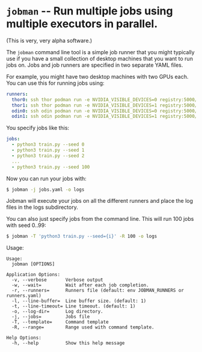 # `jobman` -- Run multiple jobs using multiple executors in parallel.

(This is very, very alpha software.)

The `jobman` command line tool is a simple job runner that you might
typically use if you have a small collection of desktop machines
that you want to run jobs on. Jobs and job runners are specified in
two separate YAML files.

For example, you might have two desktop machines with two GPUs each. You
can use this for running jobs using:

```YAML
runners:
  thor0: ssh thor podman run -e NVIDIA_VISIBLE_DEVICES=0 registry:5000/pytorch-img {cmd}
  thor1: ssh thor podman run -e NVIDIA_VISIBLE_DEVICES=1 registry:5000/pytorch-img {cmd}
  odin0: ssh odin podman run -e NVIDIA_VISIBLE_DEVICES=0 registry:5000/pytorch-img {cmd}
  odin1: ssh odin podman run -e NVIDIA_VISIBLE_DEVICES=1 registry:5000/pytorch-img {cmd}
```

You specify jobs like this:

```YAML
jobs:
  - python3 train.py --seed 0
  - python3 train.py --seed 1
  - python3 train.py --seed 2
  ...
  - python3 train.py --seed 100
```

Now you can run your jobs with:

```Bash
$ jobman -j jobs.yaml -o logs
```

Jobman will execute your jobs on all the different runners and place the log
files in the logs subdirectory.

You can also just specify jobs from the command line. This will run 100 jobs
with seed 0..99:

```Bash
$ jobman -T 'python3 train.py --seed={i}' -R 100 -o logs
```


Usage:

```
Usage:
  jobman [OPTIONS]

Application Options:
  -v, --verbose       Verbose output
  -w, --wait=         Wait after each job completion.
  -r, --runners=      Runners file (default: env JOBMAN_RUNNERS or runners.yaml)
  -l, --line-buffer=  Line buffer size. (default: 1)
  -t, --line-timeout= Line timeout. (default: 1)
  -o, --log-dir=      Log directory.
  -j, --jobs=         Jobs file
  -T, --template=     Command template
  -R, --range=        Range used with command template.

Help Options:
  -h, --help          Show this help message
```
